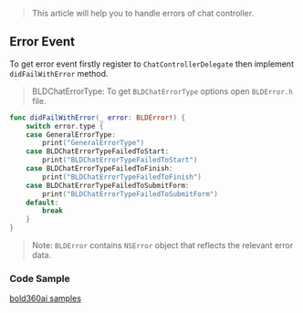 > This article will help you to handle errors of chat controller.

## Error Event

To get error event firstly register to `ChatControllerDelegate` then implement `didFailWithError` method.

>BLDChatErrorType: To get `BLDChatErrorType` options open `BLDError.h` file.

```swift
func didFailWithError(_ error: BLDError!) {
    switch error.type {
    case GeneralErrorType:
        print("GeneralErrorType")
    case BLDChatErrorTypeFailedToStart:
        print("BLDChatErrorTypeFailedToStart")
    case BLDChatErrorTypeFailedToFinish:
        print("BLDChatErrorTypeFailedToFinish")
    case BLDChatErrorTypeFailedToSubmitForm:
        print("BLDChatErrorTypeFailedToSubmitForm")
    default:
        break
    }
}
```

>Note: `BLDError` contains `NSError` object that reflects the relevant error data.

### Code Sample

[bold360ai samples](https://github.com/bold360ai/bold360ai-mobile-samples)
